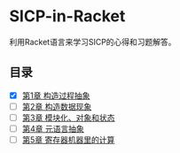# SICP-in-Racket

利用Racket语言来学习SICP的心得和习题解答。

## 目录
- [x] [第1章 构造过程抽象](1)
- [ ] [第2章 构造数据现象](2)
- [ ] [第3章 模块化、对象和状态](3)
- [ ] [第4章 元语言抽象](4)
- [ ] [第5章 寄存器机器里的计算](5)
